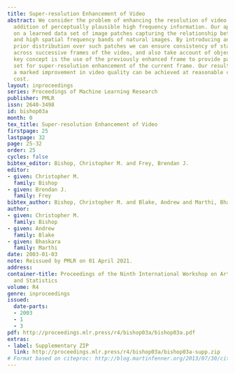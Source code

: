 ```yaml
---
title: Super-resolution Enhancement of Video
abstract: We consider the problem of enhancing the resolution of video through the
  addition of perceptually plausible high frequency information. Our approach is based
  on a learned data set of image patches capturing the relationship between the middle
  and high spatial frequency bands of natural images. By introducing an appropriate
  prior distribution over such patches we can ensure consistency of static image regions
  across successive frames of the video, and also take account of object motion. A
  key concept is the use of the previously enhanced frame to provide part of the training
  set for super-resolution enhancement of the current frame. Our results show that
  a marked improvement in video quality can be achieved at reasonable computational
  cost.
layout: inproceedings
series: Proceedings of Machine Learning Research
publisher: PMLR
issn: 2640-3498
id: bishop03a
month: 0
tex_title: Super-resolution Enhancement of Video
firstpage: 25
lastpage: 32
page: 25-32
order: 25
cycles: false
bibtex_editor: Bishop, Christopher M. and Frey, Brendan J.
editor:
- given: Christopher M.
  family: Bishop
- given: Brendan J.
  family: Frey
bibtex_author: Bishop, Christopher M. and Blake, Andrew and Marthi, Bhaskara
author:
- given: Christopher M.
  family: Bishop
- given: Andrew
  family: Blake
- given: Bhaskara
  family: Marthi
date: 2003-01-03
note: Reissued by PMLR on 01 April 2021.
address:
container-title: Proceedings of the Ninth International Workshop on Artificial Intelligence
  and Statistics
volume: R4
genre: inproceedings
issued:
  date-parts:
  - 2003
  - 1
  - 3
pdf: http://proceedings.mlr.press/r4/bishop03a/bishop03a.pdf
extras:
- label: Supplementary ZIP
  link: http://proceedings.mlr.press/r4/bishop03a/bishop03a-supp.zip
# Format based on citeproc: http://blog.martinfenner.org/2013/07/30/citeproc-yaml-for-bibliographies/
---
```

